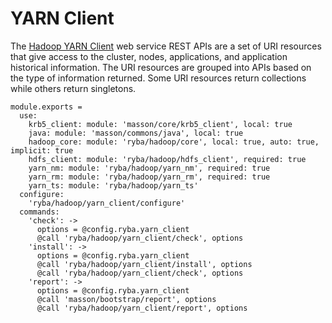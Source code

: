
# YARN Client

The [Hadoop YARN Client](http://hadoop.apache.org/docs/current/hadoop-yarn/hadoop-yarn-site/WebServicesIntro.html) web service REST APIs are a set of URI resources that give access to the cluster, nodes, applications, and application historical information.
The URI resources are grouped into APIs based on the type of information returned. Some URI resources return collections while others return singletons.

    module.exports =
      use:
        krb5_client: module: 'masson/core/krb5_client', local: true
        java: module: 'masson/commons/java', local: true
        hadoop_core: module: 'ryba/hadoop/core', local: true, auto: true, implicit: true
        hdfs_client: module: 'ryba/hadoop/hdfs_client', required: true
        yarn_nm: module: 'ryba/hadoop/yarn_nm', required: true
        yarn_rm: module: 'ryba/hadoop/yarn_rm', required: true
        yarn_ts: module: 'ryba/hadoop/yarn_ts'
      configure:
        'ryba/hadoop/yarn_client/configure'
      commands:
        'check': ->
          options = @config.ryba.yarn_client
          @call 'ryba/hadoop/yarn_client/check', options
        'install': ->
          options = @config.ryba.yarn_client
          @call 'ryba/hadoop/yarn_client/install', options
          @call 'ryba/hadoop/yarn_client/check', options
        'report': ->
          options = @config.ryba.yarn_client
          @call 'masson/bootstrap/report', options
          @call 'ryba/hadoop/yarn_client/report', options
